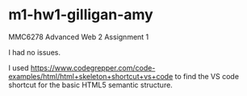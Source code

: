 # m1-hw1-gilligan-amy
MMC6278 Advanced Web 2 Assignment 1

I had no issues.

I used https://www.codegrepper.com/code-examples/html/html+skeleton+shortcut+vs+code to find the VS code shortcut for the basic HTML5 semantic structure.

